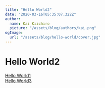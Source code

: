 ```yaml
---
title: "Hello World2"
date: "2020-03-16T05:35:07.322Z"
author:
  name: Kai Kiichiro
  picture: "/assets/blog/authors/kai.png"
ogImage:
  url: "/assets/blog/hello-world/cover.jpg"
---
```


# Hello World2

[Hello World1](/posts/hello-world1)  
[Hello World3](/posts/hello-world3)
